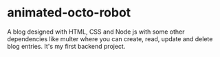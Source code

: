 # animated-octo-robot
A blog designed with HTML, CSS and Node js with some other dependencies like multer where you can create, read, update and delete blog entries. It's my first backend project. 
